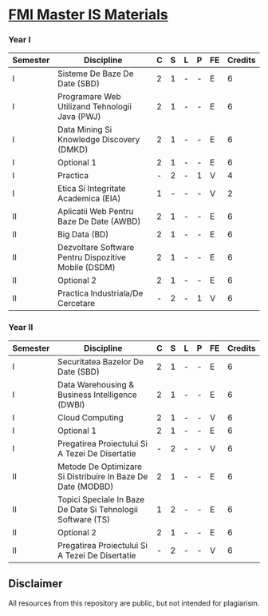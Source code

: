 # [FMI Master IS Materials](https://github.com/FMI-Materials/FMI-Master-IS-Materials)

### Year I
| Semester | Discipline                                                     | C | S | L | P | FE | Credits |
|----------|----------------------------------------------------------------|---|---|---|---|----|---------|
| I        | Sisteme De Baze De Date (SBD)                                    | 2 | 1 | - | - | E  | 6       |
| I        | Programare Web Utilizand Tehnologii Java (PWJ)                   | 2 | 1 | - | - | E  | 6       |
| I        | Data Mining Si Knowledge Discovery (DMKD)                        | 2 | 1 | - | - | E  | 6       |
| I        | Optional 1                                                       | 2 | 1 | - | - | E  | 6       |
| I        | Practica                                                         | - | 2 | - | 1 | V  | 4       |
| I        | Etica Si Integritate Academica (EIA)                             | 1 | - | - | - | V  | 2       |
| II       | Aplicatii Web Pentru Baze De Date (AWBD)                         | 2 | 1 | - | - | E  | 6       |
| II       | Big Data (BD)                                                    | 2 | 1 | - | - | E  | 6       |
| II       | Dezvoltare Software Pentru Dispozitive Mobile (DSDM)             | 2 | 1 | - | - | E  | 6       |
| II       | Optional 2                                                       | 2 | 1 | - | - | E  | 6       |
| II       | Practica Industriala/De Cercetare                                | - | 2 | - | 1 | V  | 6       |


### Year II
| Semester | Discipline                                                  | C | S | L | P | FE | Credits |
|----------|-------------------------------------------------------------|---|---|---|---|----|---------|
| I        | Securitatea Bazelor De Date (SBD)                           | 2 | 1 | - | - | E  | 6       |
| I        | Data Warehousing & Business Intelligence (DWBI)              | 2 | 1 | - | - | E  | 6       |
| I        | Cloud Computing                                              | 2 | 1 | - | - | V  | 6       |
| I        | Optional 1                                                   | 2 | 1 | - | - | E  | 6       |
| I        | Pregatirea Proiectului Si A Tezei De Disertatie              | - | 2 | - | - | V  | 6       |
| II       | Metode De Optimizare Si Distribuire In Baze De Date (MODBD)  | 2 | 1 | - | - | E  | 6       |
| II       | Topici Speciale In Baze De Date Si Tehnologii Software (TS)  | 1 | 2 | - | - | E  | 6       |
| II       | Optional 2                                                   | 2 | 1 | - | - | E  | 6       |
| II       | Pregatirea Proiectului Si A Tezei De Disertatie              | - | 2 | - | - | V  | 6       |

## Disclaimer
All resources from this repository are public, but not intended for plagiarism.
